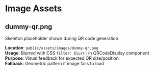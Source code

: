 # Image Assets

## dummy-qr.png

Skeleton placeholder shown during QR code generation.

**Location**: `public/assets/images/dummy-qr.png`  
**Usage**: Blurred with CSS `filter: blur()` in QRCodeDisplay component  
**Purpose**: Visual feedback for expected QR size/position  
**Fallback**: Geometric pattern if image fails to load
